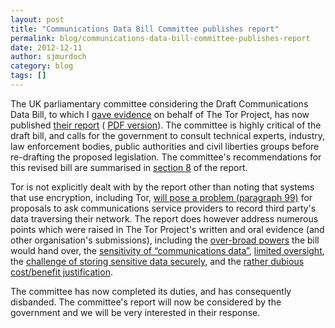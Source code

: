 ```yaml
---
layout: post
title: "Communications Data Bill Committee publishes report"
permalink: blog/communications-data-bill-committee-publishes-report
date: 2012-12-11
author: sjmurdoch
category: blog
tags: []
---
```


The UK parliamentary committee considering the Draft Communications Data Bill, to which I [gave evidence](https://blog.torproject.org/blog/tor-projects-position-draft-communications-data-bill) on behalf of The Tor Project, has now published [their report](http://www.publications.parliament.uk/pa/jt201213/jtselect/jtdraftcomuni/79/7902.htm) ( [PDF version](http://www.publications.parliament.uk/pa/jt201213/jtselect/jtdraftcomuni/79/79.pdf)). The committee is highly critical of the draft bill, and calls for the government to consult technical experts, industry, law enforcement bodies, public authorities and civil liberties groups before re-drafting the proposed legislation. The committee's recommendations for this revised bill are summarised in [section 8](http://www.publications.parliament.uk/pa/jt201213/jtselect/jtdraftcomuni/79/7911.htm) of the report.

Tor is not explicitly dealt with by the report other than noting that systems that use encryption, including Tor, [will pose a problem (paragraph 99)](http://www.publications.parliament.uk/pa/jt201213/jtselect/jtdraftcomuni/79/7907.htm#a16) for proposals to ask communications service providers to record third party's data traversing their network. The report does however address numerous points which were raised in The Tor Project's written and oral evidence (and other organisation's submissions), including the [over-broad powers](http://www.publications.parliament.uk/pa/jt201213/jtselect/jtdraftcomuni/79/7907.htm#a14) the bill would hand over, the [sensitivity of “communications data”](http://www.publications.parliament.uk/pa/jt201213/jtselect/jtdraftcomuni/79/7908.htm#a25), [limited oversight](http://www.publications.parliament.uk/pa/jt201213/jtselect/jtdraftcomuni/79/7908.htm#a27), the [challenge of storing sensitive data securely](http://www.publications.parliament.uk/pa/jt201213/jtselect/jtdraftcomuni/79/7908.htm#a30), and the [rather dubious cost/benefit justification](http://www.publications.parliament.uk/pa/jt201213/jtselect/jtdraftcomuni/79/7910.htm#a36).

The committee has now completed its duties, and has consequently disbanded. The committee's report will now be considered by the government and we will be very interested in their response.

